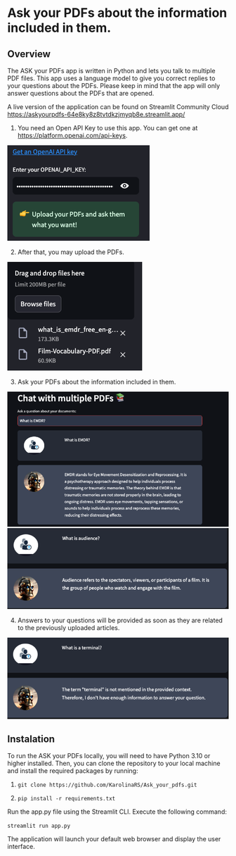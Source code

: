 # Ask your PDFs about the information included in them.

## Overview
The ASK your PDFs app is written in Python and lets you talk to multiple PDF files.  This app uses a language model to give you correct replies to your questions about the PDFs. Please keep in mind that the app will only answer questions about the PDFs that are opened.

A live version of the application can be found on Streamlit Community Cloud https://askyourpdfs-64e8ky8z8tvtdkzjmyqb8e.streamlit.app/ 

1. You need an Open API Key to use this app. You can get one at https://platform.openai.com/api-keys.

**![radial](screenshots/password.png)**

2. After that, you may upload the PDFs.

**![radial](screenshots/pdfs.png)**

3. Ask your PDFs about the information included in them.

**![radial](screenshots/q1.png)**
**![radial](screenshots/q2.png)**

4. Answers to your questions will be provided as soon as they are related to the previously uploaded articles.

**![radial](screenshots/q4-not.png)**

## Instalation

To run the ASK your PDFs locally, you will need to have Python 3.10 or higher installed. Then, you can clone the repository to your local machine and install the required packages by running:

1. `git clone https://github.com/KarolinaRS/Ask_your_pdfs.git`

2. `pip install -r requirements.txt`

Run the app.py file using the Streamlit CLI. Execute the following command:

`streamlit run app.py`

The application will launch your default web browser and display the user interface.


